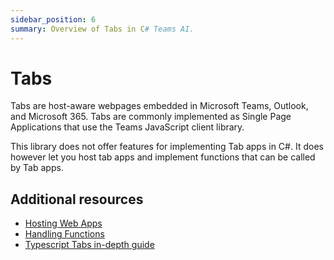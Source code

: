 ```yaml
---
sidebar_position: 6
summary: Overview of Tabs in C# Teams AI.
---
```


# Tabs

Tabs are host-aware webpages embedded in Microsoft Teams, Outlook, and Microsoft 365. Tabs are commonly implemented as Single Page Applications that use the Teams JavaScript client library.

This library does not offer features for implementing Tab apps in C#. It does however let you host tab apps and implement functions that can be called by Tab apps.

## Additional resources
- [Hosting Web Apps](../../essentials/hosting-web-apps.md)
- [Handling Functions](../../essentials/handling-functions.md)
- [Typescript Tabs in-depth guide](../../../typescript/in-depth-guides/tabs)

